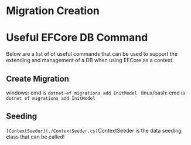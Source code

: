 # Migration Creation
# Useful EFCore DB Command

Below are a list of of useful commands that can be used to support the extending and management of a DB when using EFCore as a context.

## Create Migration

windows: cmd is `dotnet-ef migrations add InitModel `
linux/bash: cmd is `dotnet ef migrations add InitModel `

## Seeding
`[ContextSeeder](./ContextSeeder.cs)`ContextSeeder is the data seeding class that can be called!